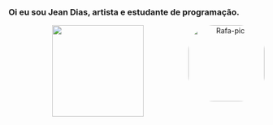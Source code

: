 ### Oi eu sou  Jean Dias, artista e estudante de programação.

<div align="center">
  <a href="https://github.com/jeanFerreiraDias">
  <img height="180em" src="https://github-readme-stats.vercel.app/api?username=jeanFerreiraDias&show_icons=true&theme=dark&icon_color=ffffff&bg_color=00000000&hide_border=true&&locale=pt-br&include_all_commits=true&count_private=true"/>
    
<img align="right" alt="Rafa-pic" height="150" style="border-radius:50px;" src="https://instagram.fbhz1-1.fna.fbcdn.net/v/t51.2885-15/272117814_5375619142466082_2561393056229342436_n.webp?stp=dst-jpg_e35_p480x480&_nc_ht=instagram.fbhz1-1.fna.fbcdn.net&_nc_cat=106&_nc_ohc=ICz6KbigEG8AX_rtqNK&tn=Q0kt14ebrQQnZCnh&edm=ANmP7GQBAAAA&ccb=7-5&ig_cache_key=Mjc1NDA5NzI4MTUxNjg3NTk3OA%3D%3D.2-ccb7-5&oh=00_AfAEifOBN-s2wh_RmK4GBz83d4H7ScCxsRU2cYIchFC75Q&oe=63C0AA0C&_nc_sid=276363">
</div>
<!--
**jeanFerreiraDias/jeanFerreiraDias** is a ✨ _special_ ✨ repository because its `README.md` (this file) appears on your GitHub profile.

Here are some ideas to get you started:

- 🔭 I’m currently working on ...
- 🌱 I’m currently learning ...
- 👯 I’m looking to collaborate on ...
- 🤔 I’m looking for help with ...
- 💬 Ask me about ...
- 📫 How to reach me: ...
- 😄 Pronouns: ...
- ⚡ Fun fact: ...
-->
